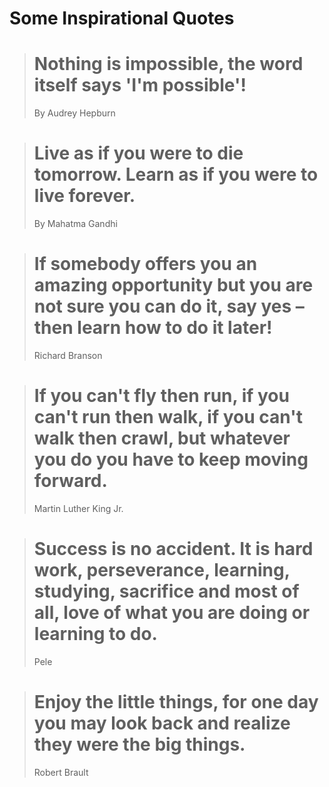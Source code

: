 # Some Inspirational Quotes

> # Nothing is impossible, the word itself says 'I'm possible'! 
>  By Audrey Hepburn

> # Live as if you were to die tomorrow. Learn as if you were to live forever.
> By Mahatma Gandhi

> # If somebody offers you an amazing opportunity but you are not sure you can do it, say yes – then learn how to do it later!
> Richard Branson

> # If you can't fly then run, if you can't run then walk, if you can't walk then crawl, but whatever you do you have to keep moving forward.
> Martin Luther King Jr.

> # Success is no accident. It is hard work, perseverance, learning, studying, sacrifice and most of all, love of what you are doing or learning to do.
> Pele

> # Enjoy the little things, for one day you may look back and realize they were the big things.
> Robert Brault
